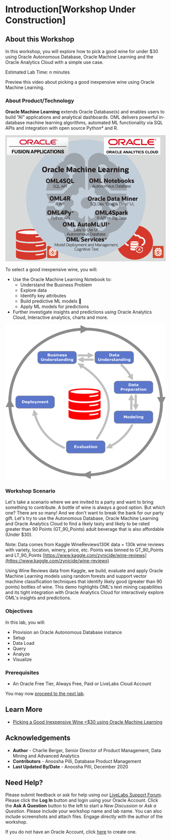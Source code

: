 # Introduction[Workshop Under Construction]

## About this Workshop

In this workshop, you will explore how to pick a good wine for under $30 using Oracle Autonomous Database, Oracle Machine Learning and the Oracle Analytics Cloud with a simple use case.

Estimated Lab Time: n minutes

Preview this video about picking a good inexpensive wine using Oracle Machine Learning.

[](youtube:nKDWODevoKQ)

### About Product/Technology

**Oracle Machine Learning** extends Oracle Database(s) and enables users to build “AI” applications and analytical dashboards. OML delivers powerful in-database machine learning algorithms, automated ML functionality via SQL APIs and integration with open source Python* and R.

![](./images/OML.png)

To select a good inexpensive wine, you will:
- Use the Oracle Machine Learning Notebook to:
    - Understand the Business Problem
    - Explore data
    - Identify key attributes
    - Build predictive ML models 
    - Apply ML models for predictions
- Further investigate insights and predictions using Oracle Analytics Cloud, Interactive analytics, charts and more.

![](./images/OML-problem.png)

### Workshop Scenario

Let's take a scenario where we are invited to a party and want to bring something to contribute. A bottle of wine is always a good option. But which one? There are so many! And we don't want to break the bank for our party gift. Let's try to use the Autonomous Database, Oracle Machine Learning and Oracle Analytics Cloud to find a likely tasty and likely to be rated greater than 90 Points (GT\_90\_Points) adult beverage that is also affordable (Under $30).

Note:  Data comes from Kaggle WineReviews130K data = 130k wine reviews with variety, location, winery, price, etc. Points was binned to GT\_90\_Points and LT\_90_Points  [https://www.kaggle.com/zynicide/wine-reviews](https://www.kaggle.com/zynicide/wine-reviews)

Using Wine Reviews data from Kaggle, we build, evaluate and apply Oracle Machine Learning models using random forests and support vector machine classification techniques that identify likely good (greater than 90 points) bottles of wine. This demo highlights OML's text mining capabilities and its tight integration with Oracle Analytics Cloud for interactively explore OML's insights and predictions.

### Objectives

In this lab, you will:
* Provision an Oracle Autonomous Database instance
* Setup
* Data Load
* Query
* Analyze
* Visualize

### Prerequisites

* An Oracle Free Tier, Always Free, Paid or LiveLabs Cloud Account

You may now [proceed to the next lab](#next).

## Learn More

* [Picking a Good Inexpensive Wine <$30 using Oracle Machine Learning](https://blogs.oracle.com/machinelearning/picking-a-good-inexpensive-wine-%3c30-using-oracle-machine-learning)

## Acknowledgements

* **Author** - Charlie Berger, Senior Director of Product Management, Data Mining and Advanced Analytics
* **Contributors** -  Anoosha Pilli, Database Product Management
* **Last Updated By/Date** - Anoosha Pilli, December 2020

## Need Help?

Please submit feedback or ask for help using our [LiveLabs Support Forum](https://community.oracle.com/tech/developers/categories/oracle-machine-learning). Please click the **Log In** button and login using your Oracle Account. Click the **Ask A Question** button to the left to start a *New Discussion* or *Ask a Question*.  Please include your workshop name and lab name.  You can also include screenshots and attach files.  Engage directly with the author of the workshop.

If you do not have an Oracle Account, click [here](https://profile.oracle.com/myprofile/account/create-account.jspx) to create one.
